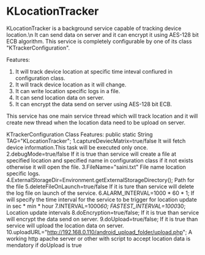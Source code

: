# KLocationTracker
KLocationTracker is a background service capable of tracking device location.\n
It can send data on server and it can encrypt it using AES-128 bit ECB algorithm. 
This service is completely configurable by one of its class "KTrackerConfiguration".

Features:
1. It will track device location at specific time inteval confiured in configuration class.
2. It will track device location as it will change.
3. It can write location specific logs in a file.
4. It can send location data on server.
5. It can encrypt the data send on server using AES-128 bit ECB.

This service has one main service thread which will track location and it will create new thread when the location data need to be upload on server.

KTrackerConfiguration Class Features:
public static String TAG="KLocationTracker";
1.captureDeviecMatrix=true/false
  It will fetch device information.This task will be executed only once.
2.debugMode=true/false
  If it is true than service will create a file at specified location and specified name in configuration class if it   not exists otherwise it will open the file.
3.FileName="saini.txt"
  File name location specific logs.
4.ExternalStorageDir=Environment.getExternalStorageDirectory();
  Path for the file
5.deleteFileOnLaunch=true/false
  If it is ture than service will delete the log file on launch of the service.
6.ALARM_INTERVAL=1000 * 60 * 1;
  If will specify the time interval for the service to be trigger for location update in sec * min * hour
7.INTERVAL=1000*60;
	FASTEST_INTERVAL=1000*30;
  Location update intervals
8.doEncryption=true/false;
  If it is true than service will encrypt the data send on server.
9.doUpload=true/false;
  If it is true than service will upload the location data on server.
10.uploadURL="http://192.168.0.110/android_upload_folder/upload.php";
  A working http apache server or other with script to accept location data is mendatory if doUpload is true 
